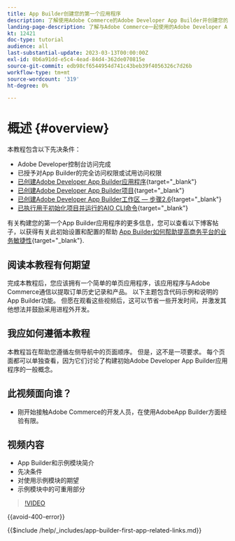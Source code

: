 ```yaml
---
title: App Builder创建您的第一个应用程序
description: 了解使用Adobe Commerce的Adobe Developer App Builder并创建您的第一个应用程序。
landing-page-description: 了解与Adobe Commerce一起使用的Adobe Developer App Builder并创建您的第一个应用程序。
kt: 12421
doc-type: tutorial
audience: all
last-substantial-update: 2023-03-13T00:00:00Z
exl-id: 0b6a91dd-e5c4-4ead-84d4-362de070815e
source-git-commit: edb98cf6544954d741c43beb39f4056326c7d26b
workflow-type: tm+mt
source-wordcount: '319'
ht-degree: 0%

---
```


# 概述 {#overview}

本教程包含以下先决条件：

* Adobe Developer控制台访问完成
* 已授予对App Builder的完全访问权限或试用访问权限
* [已创建Adobe Developer App Builder应用程序](https://developer.adobe.com/app-builder/docs/getting_started/first_app/){target="_blank"}
* [已创建Adobe Developer App Builder项目](https://developer.adobe.com/console){target="_blank"}
* [已创建Adobe Developer App Builder工作区 — 步骤2.6](https://developer.adobe.com/app-builder/docs/getting_started/first_app/#2-creating-a-new-project-on-developer-console){target="_blank"}
* [已执行用于初始化项目并运行的AIO CLI命令](https://developer.adobe.com/runtime){target="_blank"}

有关构建您的第一个App Builder应用程序的更多信息，您可以查看以下博客帖子，以获得有关此初始设置和配置的帮助 [App Builder如何帮助提高商务平台的业务敏捷性](https://business.adobe.com/blog/how-to/how-app-builder-helps-you-implement-a-composable-commerce-strategy){target="_blank"}.

## 阅读本教程有何期望

完成本教程后，您应该拥有一个简单的单页应用程序，该应用程序与Adobe Commerce通信以提取订单历史记录和产品。 以下主题包含代码示例和说明的App Builder功能。 但愿在观看这些视频后，这可以节省一些开发时间，并激发其他想法并鼓励采用进程外开发。

## 我应如何遵循本教程

本教程旨在帮助您遵循左侧导航中的页面顺序。 但是，这不是一项要求。 每个页面都可以单独查看，因为它们讨论了构建初始Adobe Developer App Builder应用程序的一般概念。

## 此视频面向谁？

* 刚开始接触Adobe Commerce的开发人员，在使用AdobeApp Builder方面经验有限。

## 视频内容

* App Builder和示例模块简介
* 先决条件
* 对使用示例模块的期望
* 示例模块中的可重用部分

>[!VIDEO](https://video.tv.adobe.com/v/3416740?quality=12&learn=on)

{{avoid-400-error}}

{{$include /help/_includes/app-builder-first-app-related-links.md}}
